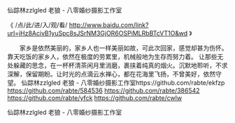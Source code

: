 
仙踪林zzlgled 老狼 - 八零婚纱摄影工作室




《 /点/此/进/入/观/看/ http://www.baidu.com/link?url=jHz8AcivB1yuSpc8sJSrNM3GjOR6OSPiMLRbBTcVT1O&wd 》




　　家乡是依然美丽的，家乡人也一样美丽如故，可此次回家，感觉却甚为伤怀。靠天吃饭的家乡人，依然在极度的劳累里，机械般地为生存而努力着。
让那些无处躲藏的思念，在一杯杯清茶闲月里消磨，裹挟着纯真的烟火。沉默地聆听，不求深解，保留期盼。让时光的点滴云水禅心，都在花海里飞扬，不曾美好，依然守望。
仙踪林zzlgled 老狼 - 八零婚纱摄影工作室https://github.com/rabte/ekfzp
https://github.com/rabte/584536
https://github.com/rabte/386542
https://github.com/rabte/yfck
https://github.com/rabte/cwlw





仙踪林zzlgled 老狼 - 八零婚纱摄影工作室
